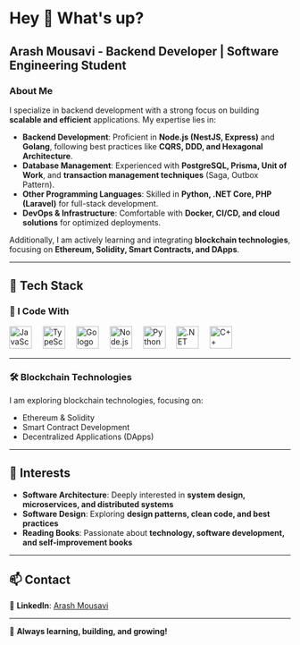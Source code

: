 # Hey 👋 What's up?

## Arash Mousavi - Backend Developer | Software Engineering Student  

### About Me  

I specialize in backend development with a strong focus on building **scalable and efficient** applications. My expertise lies in:  

- **Backend Development**: Proficient in **Node.js (NestJS, Express)** and **Golang**, following best practices like **CQRS, DDD, and Hexagonal Architecture**.  
- **Database Management**: Experienced with **PostgreSQL, Prisma, Unit of Work**, and **transaction management techniques** (Saga, Outbox Pattern).  
- **Other Programming Languages**: Skilled in **Python, .NET Core, PHP (Laravel)** for full-stack development.  
- **DevOps & Infrastructure**: Comfortable with **Docker, CI/CD, and cloud solutions** for optimized deployments.  

Additionally, I am actively learning and integrating **blockchain technologies**, focusing on **Ethereum, Solidity, Smart Contracts, and DApps**.  

---

## 🔧 Tech Stack  

### 🚀 I Code With  

<div align="left">
  <img src="https://cdn.jsdelivr.net/gh/devicons/devicon/icons/javascript/javascript-original.svg" height="40" alt="JavaScript logo" />
  <img width="12" />
  <img src="https://cdn.jsdelivr.net/gh/devicons/devicon/icons/typescript/typescript-original.svg" height="40" alt="TypeScript logo" />
  <img width="12" />
  <img src="https://cdn.jsdelivr.net/gh/devicons/devicon/icons/go/go-original.svg" height="40" alt="Go logo" />
  <img width="12" />
  <img src="https://cdn.jsdelivr.net/gh/devicons/devicon/icons/nodejs/nodejs-original.svg" height="40" alt="Node.js logo" />
  <img width="12" />
  <img src="https://cdn.jsdelivr.net/gh/devicons/devicon/icons/python/python-original.svg" height="40" alt="Python logo" />
  <img width="12" />
  <img src="https://cdn.jsdelivr.net/gh/devicons/devicon/icons/dotnetcore/dotnetcore-original.svg" height="40" alt=".NET Core logo" />
  <img width="12" />
  <img src="https://cdn.jsdelivr.net/gh/devicons/devicon/icons/cplusplus/cplusplus-original.svg" height="40" alt="C++ logo" />
</div>

---

### 🛠 Blockchain Technologies  

I am exploring blockchain technologies, focusing on:  

- Ethereum & Solidity  
- Smart Contract Development  
- Decentralized Applications (DApps)  

---

## 🎯 Interests  

- **Software Architecture**: Deeply interested in **system design, microservices, and distributed systems**  
- **Software Design**: Exploring **design patterns, clean code, and best practices**  
- **Reading Books**: Passionate about **technology, software development, and self-improvement books**  

---

## 📫 Contact  

📌 **LinkedIn**: [Arash Mousavi](https://www.linkedin.com/in/mrarashmousavi)  

---

🚀 **Always learning, building, and growing!**  

